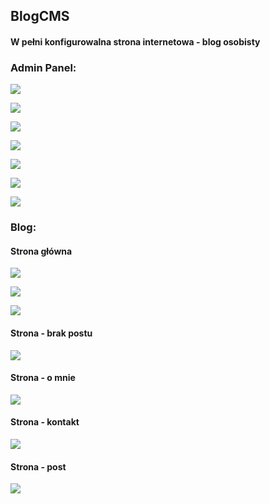 ## BlogCMS

#### W pełni konfigurowalna strona internetowa - blog osobisty

### Admin Panel:

![](Images/admin1.JPG)

![](Images/admin2.JPG)

![](Images/admin3.JPG)

![](Images/admin4.JPG)

![](Images/admin5.JPG)

![](Images/admin6.JPG)

![](Images/admin7.JPG)

### Blog:

#### Strona główna

![](Images/blog1.JPG)

![](Images/blog2.JPG)

![](Images/blog3.JPG)

#### Strona - brak postu

![](Images/blog4.JPG)

#### Strona - o mnie

![](Images/blog5.JPG)

#### Strona - kontakt

![](Images/blog6.JPG)

#### Strona - post

![](Images/blog7.JPG)



